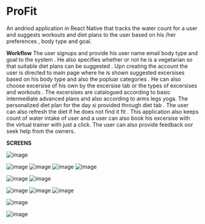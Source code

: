 # ProFit
An andriod application in React Native that tracks the water count for a user and suggests workouts and diet plans to the user based on his /her preferences , body type and goal.

**Workflow**
The user signups and provide his user name email body type and goal to the system . He also specifies whether or not he is a vegetarian so that suitable diet plans can be suggested . Upn creating the account the user is directed to main page where he is shown suggested excersises based on his body type and also the popluar categories . He can also choose excersise of his own by the excersise tab or the types of excersises and workouts . The excersises are catalogued according to basic intermediate advanced plans and also according to arms legs yoga. The personalized diet plan for the day si provided through diet tab . The user can also refresh the diet if he does not find it fit .
This application also keeps count of water intake of user and a user can also book his excersise with the virtual trainer with just a click.
The user can also provide feedback oor seek help from the owners.


**SCREENS**

![image](https://user-images.githubusercontent.com/59261973/155732305-670f30c1-a851-419b-a486-ff25ed5ca7aa.png)

![image](https://user-images.githubusercontent.com/59261973/155732389-9d0ba85b-aee5-433a-afa9-5a86c6571f5a.png)
![image](https://user-images.githubusercontent.com/59261973/155732449-a981230f-bd57-4bb7-b9e1-6ab8ed404f7e.png)
![image](https://user-images.githubusercontent.com/59261973/155732498-fcc323a1-2efd-43da-a7b5-8505588b0c8e.png)
![image](https://user-images.githubusercontent.com/59261973/155732563-998feb2a-bd27-4b4b-9b8f-ea81c775814b.png)

![image](https://user-images.githubusercontent.com/59261973/155732815-c7dbec84-81a8-454c-9ac8-fd9d748f5c3a.png)
![image](https://user-images.githubusercontent.com/59261973/155732849-97f3beb7-91d0-4b84-8640-087745c3e139.png)

![image](https://user-images.githubusercontent.com/59261973/155732893-fd24cd64-a8a0-4980-92ec-4ec236e59d32.png)
![image](https://user-images.githubusercontent.com/59261973/155732970-f4643724-6a8f-422e-ac14-2c2ba3cb6f79.png)
![image](https://user-images.githubusercontent.com/59261973/155733022-06e8ee15-7fd9-448c-96f0-e5f5ebd6e0dd.png)

![image](https://user-images.githubusercontent.com/59261973/155732190-7eb33e8a-6579-4d9b-b943-69d1b34db0a8.png)

![image](https://user-images.githubusercontent.com/59261973/155732267-2bcb0a7a-6489-4b8e-bb6b-23831e4ae2d8.png)

